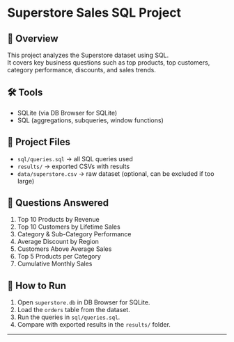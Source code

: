 # Superstore Sales SQL Project

## 📌 Overview
This project analyzes the Superstore dataset using SQL.  
It covers key business questions such as top products, top customers, category performance, discounts, and sales trends.

## 🛠 Tools
- SQLite (via DB Browser for SQLite)
- SQL (aggregations, subqueries, window functions)

## 📂 Project Files
- `sql/queries.sql` → all SQL queries used  
- `results/` → exported CSVs with results  
- `data/superstore.csv` → raw dataset (optional, can be excluded if too large)  

## 🔎 Questions Answered
1. Top 10 Products by Revenue  
2. Top 10 Customers by Lifetime Sales  
3. Category & Sub-Category Performance  
4. Average Discount by Region  
5. Customers Above Average Sales  
6. Top 5 Products per Category  
7. Cumulative Monthly Sales  

## 🚀 How to Run
1. Open `superstore.db` in DB Browser for SQLite.  
2. Load the `orders` table from the dataset.  
3. Run the queries in `sql/queries.sql`.  
4. Compare with exported results in the `results/` folder.  

---
